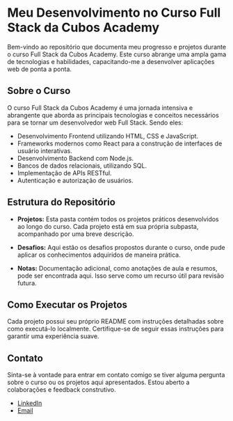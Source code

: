 # Meu Desenvolvimento no Curso Full Stack da Cubos Academy

Bem-vindo ao repositório que documenta meu progresso e projetos durante o curso Full Stack da Cubos Academy. Este curso abrange uma ampla gama de tecnologias e habilidades, capacitando-me a desenvolver aplicações web de ponta a ponta.

## Sobre o Curso

O curso Full Stack da Cubos Academy é uma jornada intensiva e abrangente que aborda as principais tecnologias e conceitos necessários para se tornar um desenvolvedor web Full Stack. Sendo eles:

- Desenvolvimento Frontend utilizando HTML, CSS e JavaScript.
- Frameworks modernos como React para a construção de interfaces de usuário interativas.
- Desenvolvimento Backend com Node.js.
- Bancos de dados relacionais, utilizando SQL.
- Implementação de APIs RESTful.
- Autenticação e autorização de usuários.

## Estrutura do Repositório

- **Projetos:** Esta pasta contém todos os projetos práticos desenvolvidos ao longo do curso. Cada projeto está em sua própria subpasta, acompanhado por uma breve descrição.

- **Desafios:** Aqui estão os desafios propostos durante o curso, onde pude aplicar os conhecimentos adquiridos de maneira prática.

- **Notas:** Documentação adicional, como anotações de aula e resumos, pode ser encontrada aqui. Isso serve como um recurso útil para revisão futura.

## Como Executar os Projetos

Cada projeto possui seu próprio README com instruções detalhadas sobre como executá-lo localmente. Certifique-se de seguir essas instruções para garantir uma experiência suave.

## Contato

Sinta-se à vontade para entrar em contato comigo se tiver alguma pergunta sobre o curso ou os projetos aqui apresentados. Estou aberto a colaborações e feedback construtivo.

- [LinkedIn](www.linkedin.com/in/isaías-miranda-1242a021a)
- [Email](isaiasmiranda2000@gmail.com)

